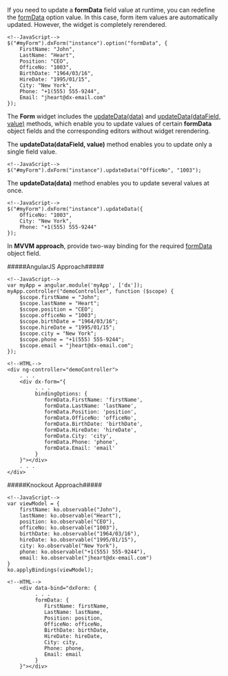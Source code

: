 If you need to update a **formData** field value at runtime, you can redefine the [formData](/api-reference/10%20UI%20Widgets/dxForm/1%20Configuration/formData.md '/Documentation/ApiReference/UI_Widgets/dxForm/Configuration/#formData') option value. In this case, form item values are automatically updated. However, the widget is completely rerendered.

    <!--JavaScript-->
    $("#myForm").dxForm("instance").option("formData", {
        FirstName: "John",
        LastName: "Heart",
        Position: "CEO",
        OfficeNo: "1003",
        BirthDate: "1964/03/16",
        HireDate: "1995/01/15",
        City: "New York",
        Phone: "+1(555) 555-9244",
        Email: "jheart@dx-email.com"
    });

The **Form** widget includes the [updateData(data)](/api-reference/10%20UI%20Widgets/dxForm/3%20Methods/updateData(data).md '/Documentation/ApiReference/UI_Widgets/dxForm/Methods/#updateDatadata') and [updateData(dataField, value)](/api-reference/10%20UI%20Widgets/dxForm/3%20Methods/updateData(dataField_value).md '/Documentation/ApiReference/UI_Widgets/dxForm/Methods/#updateDatadataField_value') methods, which enable you to update values of certain **formData** object fields and the corresponding editors without widget rerendering.

The **updateData(dataField, value)** method enables you to update only a single field value.

    <!--JavaScript-->
    $("#myForm").dxForm("instance").updateData("OfficeNo", "1003");

The **updateData(data)** method enables you to update several values at once.

    <!--JavaScript-->
    $("#myForm").dxForm("instance").updateData({
        OfficeNo: "1003",
        City: "New York",
        Phone: "+1(555) 555-9244"
    });

In **MVVM approach**, provide two-way binding for the required [formData](/api-reference/10%20UI%20Widgets/dxForm/1%20Configuration/formData.md '/Documentation/ApiReference/UI_Widgets/dxForm/Configuration/#formData') object field.

#####AngularJS Approach#####

    <!--JavaScript-->
    var myApp = angular.module('myApp', ['dx']);
    myApp.controller("demoController", function ($scope) {
        $scope.firstName = "John";
        $scope.lastName = "Heart";
        $scope.position = "CEO";
        $scope.officeNo = "1003";
        $scope.birthDate = "1964/03/16";
        $scope.hireDate = "1995/01/15";
        $scope.city = "New York";
        $scope.phone = "+1(555) 555-9244";
        $scope.email = "jheart@dx-email.com";
    });
    
<!---->

    <!--HTML-->
    <div ng-controller="demoController">
        . . .
        <div dx-form="{
             . . .
             bindingOptions: {
                formData.FirstName: 'firstName',
                formData.LastName: 'lastName',
                formData.Position: 'position',
                formData.OfficeNo: 'officeNo',
                formData.BirthDate: 'birthDate',
                formData.HireDate: 'hireDate',
                formData.City: 'city',
                formData.Phone: 'phone',
                formData.Email: 'email'
             }
        }"></div>
        . . .
    </div>

#####Knockout Approach#####

    <!--JavaScript-->
    var viewModel = {
        firstName: ko.observable("John"),
        lastName: ko.observable("Heart"),
        position: ko.observable("CEO"),
        officeNo: ko.observable("1003"),
        birthDate: ko.observable("1964/03/16"),
        hireDate: ko.observable("1995/01/15"),
        city: ko.observable("New York"),
        phone: ko.observable("+1(555) 555-9244"),
        email: ko.observable("jheart@dx-email.com")
    }
    ko.applyBindings(viewModel);
    
<!---->

    <!--HTML-->
        <div data-bind="dxForm: {
             . . .
             formData: {
                FirstName: firstName,
                LastName: lastName,
                Position: position,
                OfficeNo: officeNo,
                BirthDate: birthDate,
                HireDate: hireDate,
                City: city,
                Phone: phone,
                Email: email
             }
        }"></div>


